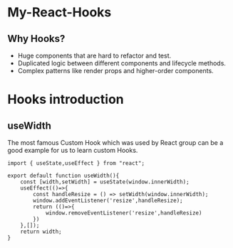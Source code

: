 # My-React-Hooks

## Why Hooks?

- Huge components that are hard to refactor and test.
- Duplicated logic between different components and lifecycle methods.
- Complex patterns like render props and higher-order components.

# Hooks introduction

## useWidth 

The most famous Custom Hook which was used by React group can be a good example for us to learn custom Hooks.

```
import { useState,useEffect } from "react";

export default function useWidth(){
    const [width,setWidth] = useState(window.innerWidth);
    useEffect(()=>{
        const handleResize = () => setWidth(window.innerWidth);
        window.addEventListener('resize',handleResize);
        return (()=>{
            window.removeEventListener('resize',handleResize)
        })
    },[]);
    return width;
}
```